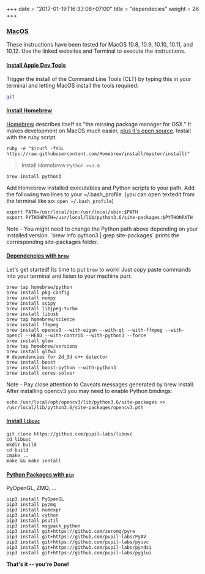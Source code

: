 +++
date = "2017-01-19T16:33:08+07:00"
title = "dependecies"
weight = 26
+++

<div class="content-container">
  <div class="header-link">
    <a href="#macos">
      <h3 id="macos">MacOS</h3>
    </a>
  </div>
</div>
<div class="header-border-bottom"></div>

These instructions have been tested for MacOS 10.8, 10.9, 10.10, 10.11, and 10.12. Use the linked websites and Terminal to execute the instructions.

<div class="content-container">
  <div class="header-link">
    <a href="#install-dev-tools">
      <h4 id="install-dev-tools">Install Apple Dev Tools</h4>
    </a>
  </div>
</div>

Trigger the install of the Command Line Tools (CLT) by typing this in your terminal and letting MacOS install the tools required:

```bash
git
```

<div class="content-container">
  <div class="header-link">
    <a href="#install-homebrew">
      <h4 id="install-homebrew">Install Homebrew</h4>
    </a>
  </div>
</div>

[Homebrew][brew] describes itself as "the missing package manager for OSX."  It makes development on MacOS much easier, [plus it's open source][brew-github].  Install with the ruby script.  

```
ruby -e "$(curl -fsSL https://raw.githubusercontent.com/Homebrew/install/master/install)"
```

> Install Homebrew `Python >=3.6`

```
brew install python3
```

Add Homebrew installed executables and Python scripts to your path.  Add the following two lines to your ~/.bash_profile. (you can open textedit from the terminal like so: `open ~/.bash_profile`)

    export PATH=/usr/local/bin:/usr/local/sbin:$PATH
    export PYTHONPATH=/usr/local/lib/python3.6/site-packages:$PYTHONPATH

<aside class="notice">
Note - You might need to change the Python path above depending on your installed version. `brew info python3 | grep site-packages` prints the corresponding site-packages folder.
</aside>

<div class="content-container">
  <div class="header-link">
    <a href="#dependencies-brew">
      <h4 id="dependencies-brew">Dependencies with <code>brew</code></h4>
    </a>
  </div>
</div>

Let's get started! Its time to put `brew` to work! Just copy paste commands into your terminal and listen to your machine purr.

```
brew tap homebrew/python
brew install pkg-config
brew install numpy
brew install scipy
brew install libjpeg-turbo
brew install libusb
brew tap homebrew/science
brew install ffmpeg
brew install opencv3 --with-eigen --with-qt --with-ffmpeg --with-opencl --HEAD --with-contrib --with-python3 --force
brew install glew
brew tap homebrew/versions
brew install glfw3
# dependencies for 2d_3d c++ detector
brew install boost
brew install boost-python --with-python3
brew install ceres-solver
```

<aside class="notice">
Note - Pay close attention to Caveats messages generated by brew install. After installing opencv3 you may need to enable Python bindings:
</aside>

```
echo /usr/local/opt/opencv3/lib/python3.6/site-packages >> /usr/local/lib/python3.6/site-packages/opencv3.pth

```

<div class="content-container">
  <div class="header-link">
    <a href="#install-libuvc">
      <h4 id="install-libuvc">Install <code>libuvc</code></h4>
    </a>
  </div>
</div>

```
git clone https://github.com/pupil-labs/libuvc
cd libuvc
mkdir build
cd build
cmake ..
make && make install
```

<div class="content-container">
  <div class="header-link">
    <a href="#python-pip">
      <h4 id="python-pip">Python Packages with <code>pip</code></h4>
    </a>
  </div>
</div>

PyOpenGL, ZMQ, ... 

```
pip3 install PyOpenGL
pip3 install pyzmq
pip3 install numexpr
pip3 install cython
pip3 install psutil
pip3 install msgpack_python
pip3 install git+https://github.com/zeromq/pyre
pip3 install git+https://github.com/pupil-labs/PyAV
pip3 install git+https://github.com/pupil-labs/pyuvc
pip3 install git+https://github.com/pupil-labs/pyndsi
pip3 install git+https://github.com/pupil-labs/pyglui
```


**That's it -- you're Done!**
 
[brew]: http://brew.sh/
[brew-github]: https://github.com/Homebrew/homebrew